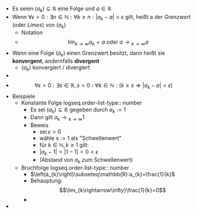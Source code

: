 - Es seien $\left(a_{k}\right)\subseteq\mathbb{R}$ eine Folge und $a\in\mathbb{R}$
- Wenn $\forall\epsilon>0:\exists n\in\mathbb{N}:\forall k\geq n:\left|a_{k}-a\right|<\epsilon$ gilt, heißt a der *Grenzwert* (oder *Limes*) von $\left(a_{k}\right)$
	- Notation
	- $$\lim_{k\rightarrow\infty}a_{k}=a\text{ oder }a\longrightarrow{}_{k\rightarrow\infty}a$$
- Wenn eine Folge $\left(a_{k}\right)$ einen Grenzwert besitzt, dann heißt sie **konvergent**, andernfalls **divergent**
	- $\left(a_{k}\right)$ konvergiert / divergiert
-
- $$\forall\epsilon>0:\exists s\in\mathbb{R},s>0:\forall k\in\mathbb{N}:\left(k\geq s\Rightarrow\left|a_{k}-a\right|<\epsilon\right)$$
- Beispiele
	- Konstante Folge
	  logseq.order-list-type:: number
		- Es sei $\left(a_{k}\right)\subseteq\mathbb{R}$ gegeben durch $a_{k}:=1$
		- Dann gilt $a_{k}\longrightarrow{}_{k\rightarrow\infty}1$
		- Beweis
			- sei $\epsilon>0$
			- wähle $s:=1$ als "Schwellenwert"
			- für $k\in\mathbb{N},k\geq1$ gilt:
			- $\left|a_{k}-1\right|=\left|1-1\right|=0<\epsilon$
			- (Abstand von $a_{k}$ zum Schwellenwert)
	- Bruchfolge
	  logseq.order-list-type:: number
		- $\left(a_{k}\right)\subseteq\mathbb{R}:a_{k}=\frac{1}{k}$
		- Behauptung: $$\lim_{k\rightarrow\infty}\frac{1}{k}=0$$
		-
-
